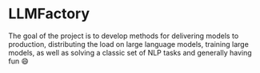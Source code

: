 # LLMFactory
The goal of the project is to develop methods for delivering models to production, distributing the load on large language models, training large models, as well as solving a classic set of NLP tasks and generally having fun :smile: